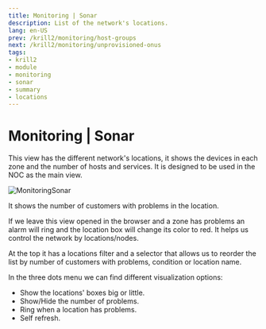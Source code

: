 ```yaml
---
title: Monitoring | Sonar
description: List of the network's locations.
lang: en-US
prev: /krill2/monitoring/host-groups
next: /krill2/monitoring/unprovisioned-onus
tags:
- krill2
- module
- monitoring
- sonar
- summary
- locations
---
```

# Monitoring | Sonar

This view has the different network's locations, it shows the devices in each zone and the number of hosts and services. It is designed to be used in the NOC as the main view.

![MonitoringSonar](@images/krill2/monitoring/0401.png)

It shows the number of customers with problems in the location. 

If we leave this view opened in the browser and a zone has problems an alarm will ring and the location box will change its color to red. It helps us control the network by locations/nodes.

At the top it has a locations filter and a selector that allows us to reorder the list by number of customers with problems, condition or location name. 

In the three dots menu we can find different visualization options:

- Show the locations' boxes big or little.
- Show/Hide the number of problems.
- Ring when a location has problems.
- Self refresh.
